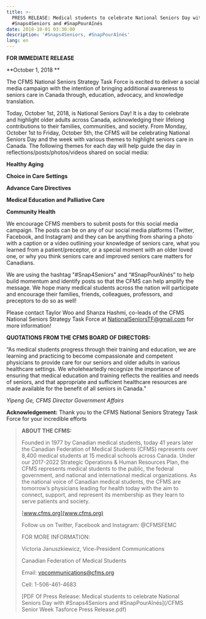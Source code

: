 ```yaml
---
title: >-
  PRESS RELEASE: Medical students to celebrate National Seniors Day with
  #Snaps4Seniors and #SnapPourAînés
date: 2018-10-01 03:30:00
description: '#Snaps4Seniors, #SnapPourAînés'
lang: en
---
```


**FOR IMMEDIATE RELEASE**

**October 1, 2018 **

The CFMS National Seniors Strategy Task Force is excited to deliver a social media campaign with the intention of bringing additional awareness to seniors care in Canada through, education, advocacy, and knowledge translation. 

Today, October 1st, 2018, is National Seniors Day! It is a day to celebrate and highlight older adults across Canada, acknowledging their lifelong contributions to their families, communities, and society. From Monday, October 1st to Friday, October 5th, the CFMS will be celebrating National Seniors Day and the week with various themes to highlight seniors care in Canada. The following themes for each day will help guide the day in reflections/posts/photos/videos shared on social media:

**Healthy Aging**

**Choice in Care Settings**

**Advance Care Directives**

**Medical Education and Palliative Care**

**Community Health**

We encourage CFMS members to submit posts for this social media campaign. The posts can be on any of our social media platforms (Twitter, Facebook, and Instagram) and they can be anything from sharing a photo with a caption or a video outlining your knowledge of seniors care, what you learned from a patient/preceptor, or a special moment with an older loved one, or why you think seniors care and improved seniors care matters for Canadians.

We are using the hashtag "#Snap4Seniors" and “#SnapPourAînés” to help build momentum and identify posts so that the CFMS can help amplify the message. We hope many medical students across the nation will participate and encourage their families, friends, colleagues, professors, and preceptors to do so as well!

Please contact Taylor Woo and Shanza Hashmi, co-leads of the CFMS National Seniors Strategy Task Force at NationalSeniorsTF@gmail.com for more information!

**QUOTATIONS FROM THE CFMS BOARD OF DIRECTORS:**

“As medical students progress through their training and education, we are learning and practicing to become compassionate and competent physicians to provide care for our seniors and older adults in various healthcare settings. We wholeheartedly recognize the importance of ensuring that medical education and training reflects the realities and needs of seniors, and that appropriate and sufficient healthcare resources are made available for the benefit of all seniors in Canada.”

*Yipeng Ge, CFMS Director Government Affairs*

**Acknowledgement:** Thank you to the CFMS National Seniors Strategy Task Force for your incredible efforts

> **ABOUT THE CFMS:**
>
>
> Founded in 1977 by Canadian medical students, today 41 years later the Canadian Federation of Medical Students (CFMS) represents over 8,400 medical students at 15 medical schools across Canada. Under our 2017-2022 Strategic Operations & Human Resources Plan, the CFMS represents medical students to the public, the federal government, and national and international medical organizations. As the national voice of Canadian medical students, the CFMS are tomorrow’s physicians leading for health today with the aim to connect, support, and represent its membership as they learn to serve patients and society.
>
>
> [www.cfms.org](www.cfms.org)
>
>
> Follow us on Twitter, Facebook and Instagram: @CFMSFEMC 
>
>
> FOR MORE INFORMATION:
>
>
> Victoria Januszkiewicz, Vice-President Communications
>
>
> Canadian Federation of Medical Students
>
>
> Email: [vpcommunications@cfms.org](mailto:vpcommunications@cfms.org)
>
>
> Cell: 1-506-461-4683
>
>
> [PDF Of Press Release: Medical students to celebrate National Seniors Day with #Snaps4Seniors and #SnapPourAînés](/CFMS Senior Week Tasforce Press Release.pdf)